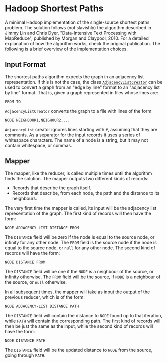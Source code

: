 # Hadoop Shortest Paths

A minimal Hadoop implementation of the single-source shortest paths
problem. The solution follows (not slavishly) the algorithm described
in Jimmy Lin and Chris Dyer, "Data-Intensive Text Processing with
MapReduce", published by Morgan and Claypool, 2010. For a detailed
explanation of how the algorithm works, check the original
publication. The following is a brief overview of the implementation
choices.

## Input Format

The shortest paths algorithm expects the graph in an adjacency list
representation. If this is not the case, the class
[`AdjacencyListCreator`](AdjacencyListCreator.java) can be used to
convert a graph from an "edge by line" format to an "adjacency list by
line" format. That is, given a graph represented in files whose lines
are:
```
FROM TO
```
`AdjacencyListCreator` converts the graph to a file with lines of the
form:
```
NODE NEIGHBOUR1,NEIGHOUR2,...
```

`AdjacencyList` creator ignores lines starting with `#`, assuming that
they are comments. As a separator for the input records it uses a
series of whitespace characters. The name of a node is a string, but
it may not contain whitespace, or commas.

## Mapper

The mapper, like the reducer, is called multiple times until the
algorithm finds the solution. The mapper outputs two different kinds
of records:
  * Records that describe the graph itself.
  * Records that describe, from each node, the path and the distance
    to its neighbours.

The very first time the mapper is called, its input will be the
adjacency list representation of the graph. The first kind of records
will then have the form:
```
NODE ADJACENCY-LIST DISTANCE FROM
```
The `DISTANCE` field will be zero if the node is equal to the source node, or
infinity for any other node. The `FROM` field is the source node if
the node is equal to the source node, or `null` for any other node.
The second kind of records will have the form:
```
NODE DISTANCE FROM
```
The `DISTANCE` field will be one if the `NODE` is a neighbour of the
source, or infinity otherwise. The `FROM` field will be the source, if
`NODE` is a neighbour of the source, or `null` otherwise.

In all subsequent times, the mapper will take as input the output of
the previous reducer, which is of the form:
```
NODE ADJACENCY-LIST DISTANCE PATH
```
The `DISTANCE` field will contain the distance to `NODE` found up to
that iteration, while `PATH` will contain the corresponding path.
The first kind of records will then be just the same as the input,
while the second kind of records will have the form:
```
NODE DISTANCE PATH
```
The `DISTANCE` field will be the updated distance to `NODE` from the
source, going through `PATH`.

